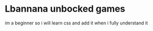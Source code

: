    <h1>Lbannana unbocked games</h1>
im a beginner so i will learn css and add it when i fully understand it



